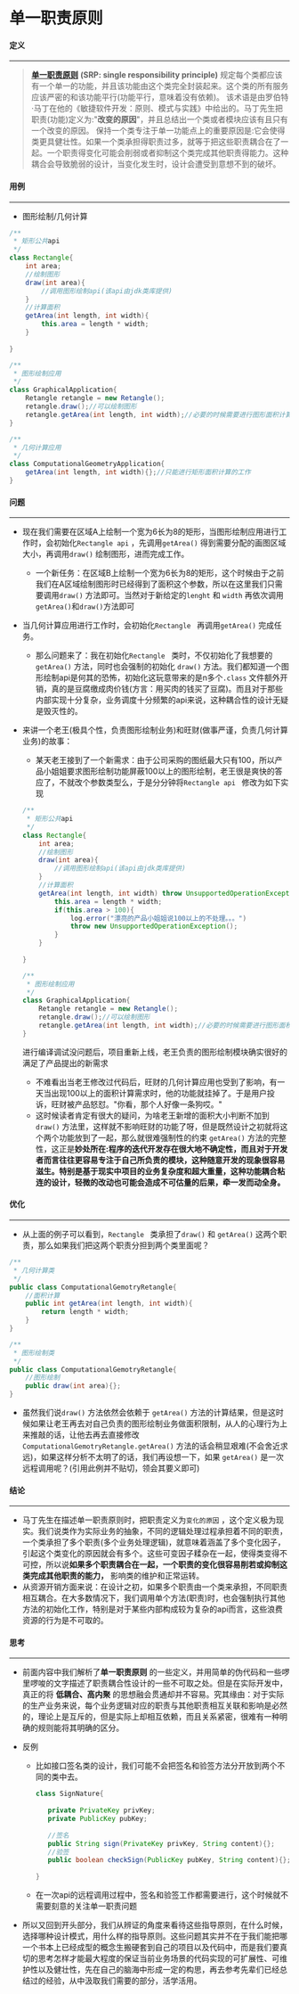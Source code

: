 # 单一职责原则



####  定义

---

> [**单一职责原则**](https://zh.wikipedia.org/wiki/%E5%8D%95%E4%B8%80%E5%8A%9F%E8%83%BD%E5%8E%9F%E5%88%99) **(SRP: single responsibility principle)** 规定每个类都应该有一个单一的功能，并且该功能由这个类完全封装起来。这个类的所有服务应该严密的和该功能平行(功能平行，意味着没有依赖)。                                                                                                    该术语是由罗伯特·马丁在他的《敏捷软件开发：原则、模式与实践》中给出的。马丁先生把职责(功能)定义为:"**改变的原因**"，并且总结出一个类或者模块应该有且只有一个改变的原因。                                                                                                                  保持一个类专注于单一功能点上的重要原因是:它会使得类更具健壮性。如果一个类承担得职责过多，就等于把这些职责耦合在了一起。一个职责得变化可能会削弱或者抑制这个类完成其他职责得能力。这种耦合会导致脆弱的设计，当变化发生时，设计会遭受到意想不到的破坏。



#### 用例

---

* 图形绘制/几何计算

``` java
/**
 * 矩形公共api
 */
class Rectangle{
    int area;
    //绘制图形
    draw(int area){
        //调用图形绘制api(该api由jdk类库提供)
    }
    //计算面积
    getArea(int length, int width){
        this.area = length * width;
    }
        
}

/**
 * 图形绘制应用
 */
class GraphicalApplication{
    Retangle retangle = new Retangle();
    retangle.draw();//可以绘制图形
    retangle.getArea(int length, int width);//必要的时候需要进行图形面积计算(比如:根据计算得到的图形面积确定绘画区域的大小)
}

/**
 * 几何计算应用
 */
class ComputationalGeometryApplication{
    getArea(int length, int width){};//只能进行矩形面积计算的工作
}
```



#### 问题

---

* 现在我们需要在区域A上绘制一个宽为6长为8的矩形，当图形绘制应用进行工作时，会初始化`Rectangle api` ，先调用`getArea()` 得到需要分配的画图区域大小，再调用`draw()` 绘制图形，进而完成工作。

  * 一个新任务：在区域B上绘制一个宽为6长为8的矩形，这个时候由于之前我们在A区域绘制图形时已经得到了面积这个参数，所以在这里我们只需要调用`draw()` 方法即可。当然对于新给定的`lenght` 和 `width` 再依次调用`getArea()`和`draw()`方法即可

* 当几何计算应用进行工作时，会初始化`Rectangle ` 再调用`getArea()` 完成任务。

  * 那么问题来了：我在初始化`Rectangle ` 类时，不仅初始化了我想要的`getArea()` 方法，同时也会强制的初始化  `draw()` 方法。我们都知道一个图形绘制api是何其的恐怖，初始化这玩意带来的是n多个`.class` 文件额外开销，真的是豆腐缴成肉价钱(方言：用买肉的钱买了豆腐)。而且对于那些内部实现十分复杂，业务调度十分频繁的api来说，这种耦合性的设计无疑是毁灭性的。

* 来讲一个老王(极具个性，负责图形绘制业务)和旺财(做事严谨，负责几何计算业务)的故事：

  * 某天老王接到了一个新需求：由于公司采购的图纸最大只有100，所以产品小姐姐要求图形绘制功能屏蔽100以上的图形绘制，老王很是爽快的答应了，不就改个参数类型么，于是分分钟将`Rectangle api ` 修改为如下实现

  ```java
  /**
   * 矩形公共api
   */
  class Rectangle{
      int area;
      //绘制图形
      draw(int area){
          //调用图形绘制api(该api由jdk类库提供)
      }
      //计算面积
      getArea(int length, int width) throw UnsupportedOperationException{
          this.area = length * width;
          if(this.area > 100){
              log.error("漂亮的产品小姐姐说100以上的不处理。。。")
              throw new UnsupportedOperationException();
          }
      }
          
  }
  
  /**
   * 图形绘制应用
   */
  class GraphicalApplication{
      Retangle retangle = new Retangle();
      retangle.draw();//可以绘制图形
      retangle.getArea(int length, int width);//必要的时候需要进行图形面积计算(比如:根据计算得到的图形面积确定绘画区域的大小)
  }
  
  ```

  ​        进行编译调试没问题后，项目重新上线，老王负责的图形绘制模块确实很好的满足了产品提出的新需求

  * 不难看出当老王修改过代码后，旺财的几何计算应用也受到了影响，有一天当出现100以上的面积计算需求时，他的功能就挂掉了。于是用户投诉，旺财被产品怒怼。"你看，那个人好像一条狗哎。"
  * 这时候读者肯定有很大的疑问，为啥老王新增的面积大小判断不加到`draw()` 方法里，这样就不影响旺财的功能了呀，但是既然设计之初就将这个两个功能放到了一起，那么就很难强制性的约束 `getArea()` 方法的完整性，这正是**妙处所在:程序的迭代开发存在很大地不确定性，而且对于开发者而言往往更容易专注于自己所负责的模块，这种随意开发的现象很容易滋生。特别是基于现实中项目的业务复杂度和超大重量，这种功能耦合粘连的设计，轻微的改动也可能会造成不可估量的后果，牵一发而动全身。** 



#### 优化

---

* 从上面的例子可以看到，`Rectangle ` 类承担了`draw()` 和 `getArea()` 这两个职责，那么如果我们把这两个职责分担到两个类里面呢？

```  java
/**
 * 几何计算类
 */
public class ComputationalGemotryRetangle{
    //面积计算
    public int getArea(int length, int width){
        return length * width;
    }
}

/**
 * 图形绘制类
 */
public class ComputationalGemotryRetangle{
    //图形绘制
    public draw(int area){};
}

```

* 虽然我们说`draw()` 方法依然会依赖于 `getArea()` 方法的计算结果，但是这时候如果让老王再去对自己负责的图形绘制业务做面积限制，从人的心理行为上来推敲的话，让他去再去直接修改 `ComputationalGemotryRetangle.getArea()` 方法的话会稍显艰难(不会舍近求远)，如果这样分析不太明了的话，我们再设想一下，如果 `getArea()` 是一次远程调用呢？(引用此例并不贴切，领会其要义即可)



#### 结论

---

* 马丁先生在描述单一职责原则时，把职责定义为`变化的原因` ，这个定义极为现实。我们说类作为实际业务的抽象，不同的逻辑处理过程承担着不同的职责，一个类承担了多个职责(多个业务处理逻辑)，就意味着涵盖了多个变化因子，引起这个类变化的原因就会有多个。这些可变因子糅杂在一起，使得类变得不可控，所以说**如果多个职责耦合在一起，一个职责的变化很容易削若或抑制这类完成其他职责的能力，** 影响类的维护和正常运转。
* 从资源开销方面来说：在设计之初，如果多个职责由一个类来承担，不同职责相互耦合。在大多数情况下，我们调用单个方法(职责)时，也会强制执行其他方法的初始化工作，特别是对于某些内部构成较为复杂的api而言，这些浪费资源的行为是不可取的。



#### 思考

---

* 前面内容中我们解析了**单一职责原则** 的一些定义，并用简单的伪代码和一些啰里啰唆的文字描述了职责耦合性设计的一些不可取之处。但是在实际开发中，真正的将 **低耦合、高内聚** 的思想融会贯通却并不容易。究其缘由：对于实际的生产业务来说，每个业务逻辑对应的职责与其他职责相互关联和影响是必然的，理论上是互斥的，但是实际上却相互依赖，而且关系紧密，很难有一种明确的规则能将其明确的区分。

* 反例

  * 比如接口签名类的设计，我们可能不会把签名和验签方法分开放到两个不同的类中去。

     ``` java
     class SignNature{
           
        private PrivateKey privKey;
        private PublicKey pubKey;
        
        //签名
        public String sign(PrivateKey privKey, String content){};
        //验签
        public boolean checkSign(PublicKey pubKey, String content){};
         
     }
     ```
  * 在一次api的远程调用过程中，签名和验签工作都需要进行，这个时候就不需要刻意的关注单一职责问题

* 所以又回到开头部分，我们从辨证的角度来看待这些指导原则，在什么时候，选择哪种设计模式，用什么样的指导原则。这些问题其实并不在于我们能把哪一个书本上已经成型的概念生搬硬套到自己的项目以及代码中，而是我们要真切的思考怎样才能最大程度的保证当前业务场景的代码实现的可扩展性、可维护性以及健壮性，先在自己的脑海中形成一定的构思，再去参考先辈们已经总结过的经验，从中汲取我们需要的部分，活学活用。













